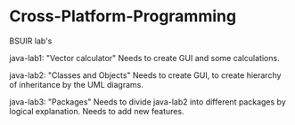 # Cross-Platform-Programming
BSUIR lab's

java-lab1: "Vector calculator"
    Needs to create GUI and some calculations.
    
java-lab2: "Classes and Objects"
    Needs to create GUI, to create hierarchy of inheritance by the UML diagrams.

java-lab3: "Packages"
    Needs to divide java-lab2 into different packages by logical explanation. Needs to add new features.
